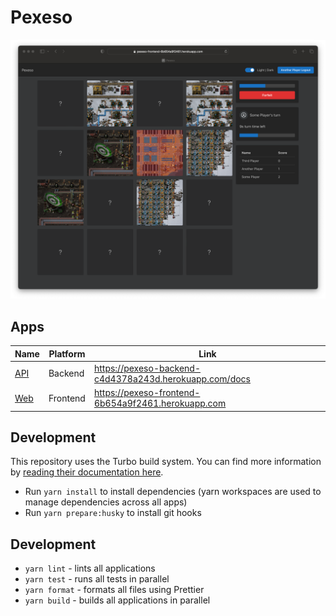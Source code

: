 # Pexeso

![Main Preview](./main-preview.png)

## Apps

| Name             | Platform | Link                                                   |
| ---------------- | -------- | ------------------------------------------------------ |
| [API](/apps/api) | Backend  | https://pexeso-backend-c4d4378a243d.herokuapp.com/docs |
| [Web](/apps/web) | Frontend | https://pexeso-frontend-6b654a9f2461.herokuapp.com     |

## Development

This repository uses the Turbo build system. You can find more information
by [reading their documentation here](https://turbo.build/repo/docs).

- Run `yarn install` to install dependencies (yarn workspaces are used to manage dependencies across all apps)
- Run `yarn prepare:husky` to install git hooks

## Development

- `yarn lint` - lints all applications
- `yarn test` - runs all tests in parallel
- `yarn format` - formats all files using Prettier
- `yarn build` - builds all applications in parallel
